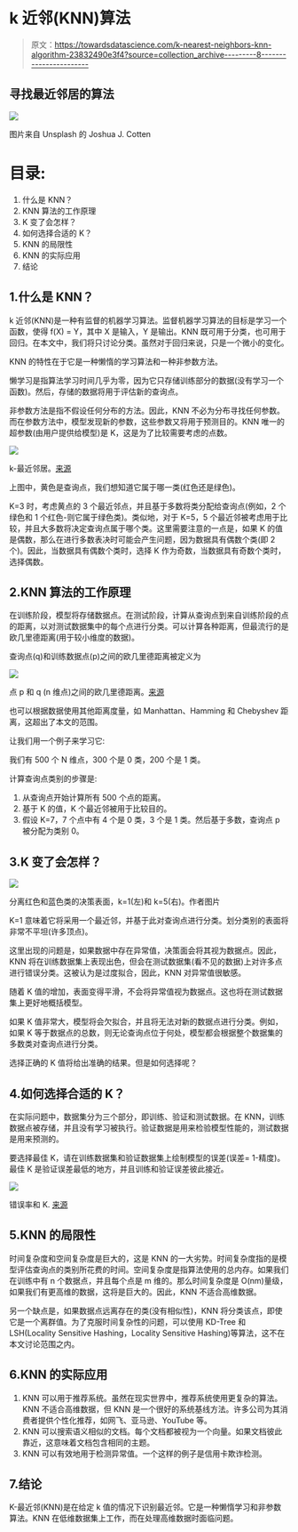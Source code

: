 # k 近邻(KNN)算法

> 原文：<https://towardsdatascience.com/k-nearest-neighbors-knn-algorithm-23832490e3f4?source=collection_archive---------8----------------------->

## 寻找最近邻居的算法

![](img/3d3e9b564992653d65f3b86b2b414656.png)

图片来自 Unsplash 的 Joshua J. Cotten

# 目录:

1.  什么是 KNN？
2.  KNN 算法的工作原理
3.  K 变了会怎样？
4.  如何选择合适的 K？
5.  KNN 的局限性
6.  KNN 的实际应用
7.  结论

## 1.什么是 KNN？

k 近邻(KNN)是一种有监督的机器学习算法。监督机器学习算法的目标是学习一个函数，使得 f(X) = Y，其中 X 是输入，Y 是输出。KNN 既可用于分类，也可用于回归。在本文中，我们将只讨论分类。虽然对于回归来说，只是一个微小的变化。

KNN 的特性在于它是一种懒惰的学习算法和一种非参数方法。

懒学习是指算法学习时间几乎为零，因为它只存储训练部分的数据(没有学习一个函数)。然后，存储的数据将用于评估新的查询点。

非参数方法是指不假设任何分布的方法。因此，KNN 不必为分布寻找任何参数。而在参数方法中，模型发现新的参数，这些参数又将用于预测目的。KNN 唯一的超参数(由用户提供给模型)是 K，这是为了比较需要考虑的点数。

![](img/a428e24bba3d8129e2c2c9a7681543ef.png)

k-最近邻居。[来源](https://www.datacamp.com/community/tutorials/k-nearest-neighbor-classification-scikit-learn)

上图中，黄色是查询点，我们想知道它属于哪一类(红色还是绿色)。

K=3 时，考虑黄点的 3 个最近邻点，并且基于多数将类分配给查询点(例如，2 个绿色和 1 个红色-则它属于绿色类)。类似地，对于 K=5，5 个最近邻被考虑用于比较，并且大多数将决定查询点属于哪个类。这里需要注意的一点是，如果 K 的值是偶数，那么在进行多数表决时可能会产生问题，因为数据具有偶数个类(即 2 个)。因此，当数据具有偶数个类时，选择 K 作为奇数，当数据具有奇数个类时，选择偶数。

## 2.KNN 算法的工作原理

在训练阶段，模型将存储数据点。在测试阶段，计算从查询点到来自训练阶段的点的距离，以对测试数据集中的每个点进行分类。可以计算各种距离，但最流行的是欧几里德距离(用于较小维度的数据)。

查询点(q)和训练数据点(p)之间的欧几里德距离被定义为

![](img/bec33d0e94a4c6dbc13a07eb372943a2.png)

点 p 和 q (n 维点)之间的欧几里德距离。[来源](https://en.wikipedia.org/wiki/Euclidean_distance)

也可以根据数据使用其他距离度量，如 Manhattan、Hamming 和 Chebyshev 距离，这超出了本文的范围。

让我们用一个例子来学习它:

我们有 500 个 N 维点，300 个是 0 类，200 个是 1 类。

计算查询点类别的步骤是:

1.  从查询点开始计算所有 500 个点的距离。
2.  基于 K 的值，K 个最近邻被用于比较目的。
3.  假设 K=7，7 个点中有 4 个是 0 类，3 个是 1 类。然后基于多数，查询点 p 被分配为类别 0。

## 3.K 变了会怎样？

![](img/fb2ef43d6d0d005e421d798741c49992.png)

分离红色和蓝色类的决策表面，k=1(左)和 k=5(右)。作者图片

K=1 意味着它将采用一个最近邻，并基于此对查询点进行分类。划分类别的表面将非常不平坦(许多顶点)。

这里出现的问题是，如果数据中存在异常值，决策面会将其视为数据点。因此，KNN 将在训练数据集上表现出色，但会在测试数据集(看不见的数据)上对许多点进行错误分类。这被认为是过度拟合，因此，KNN 对异常值很敏感。

随着 K 值的增加，表面变得平滑，不会将异常值视为数据点。这也将在测试数据集上更好地概括模型。

如果 K 值非常大，模型将会欠拟合，并且将无法对新的数据点进行分类。例如，如果 K 等于数据点的总数，则无论查询点位于何处，模型都会根据整个数据集的多数类对查询点进行分类。

选择正确的 K 值将给出准确的结果。但是如何选择呢？

## 4.如何选择合适的 K？

在实际问题中，数据集分为三个部分，即训练、验证和测试数据。在 KNN，训练数据点被存储，并且没有学习被执行。验证数据是用来检验模型性能的，测试数据是用来预测的。

要选择最佳 K，请在训练数据集和验证数据集上绘制模型的误差(误差= 1-精度)。最佳 K 是验证误差最低的地方，并且训练和验证误差彼此接近。

![](img/f6473c31173ad0eb435c61b420bcf974.png)

错误率和 K. [来源](http://sameersingh.org/courses/gml/fa17/sched.html)

## 5.KNN 的局限性

时间复杂度和空间复杂度是巨大的，这是 KNN 的一大劣势。时间复杂度指的是模型评估查询点的类别所花费的时间。空间复杂度是指算法使用的总内存。如果我们在训练中有 n 个数据点，并且每个点是 m 维的。那么时间复杂度是 O(nm)量级，如果我们有更高维的数据，这将是巨大的。因此，KNN 不适合高维数据。

另一个缺点是，如果数据点远离存在的类(没有相似性)，KNN 将分类该点，即使它是一个离群值。为了克服时间复杂性的问题，可以使用 KD-Tree 和 LSH(Locality Sensitive Hashing，Locality Sensitive Hashing)等算法，这不在本文讨论范围之内。

## 6.KNN 的实际应用

1.  KNN 可以用于推荐系统。虽然在现实世界中，推荐系统使用更复杂的算法。KNN 不适合高维数据，但 KNN 是一个很好的系统基线方法。许多公司为其消费者提供个性化推荐，如网飞、亚马逊、YouTube 等。
2.  KNN 可以搜索语义相似的文档。每个文档都被视为一个向量。如果文档彼此靠近，这意味着文档包含相同的主题。
3.  KNN 可以有效地用于检测异常值。一个这样的例子是信用卡欺诈检测。

## 7.结论

K-最近邻(KNN)是在给定 k 值的情况下识别最近邻。它是一种懒惰学习和非参数算法。KNN 在低维数据集上工作，而在处理高维数据时面临问题。